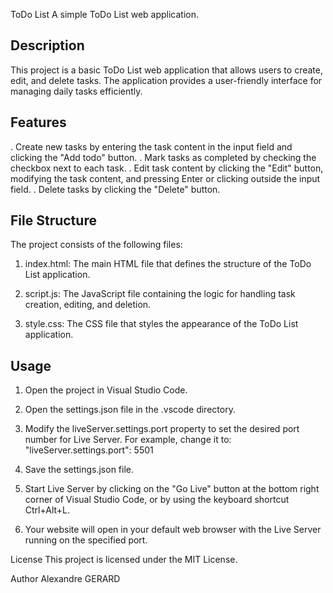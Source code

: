 ToDo List
A simple ToDo List web application.

## Description
This project is a basic ToDo List web application that allows users to create, edit, and delete tasks. The application provides a user-friendly interface for managing daily tasks efficiently.

## Features
. Create new tasks by entering the task content in the input field and clicking the "Add todo" button.
. Mark tasks as completed by checking the checkbox next to each task.
. Edit task content by clicking the "Edit" button, modifying the task content, and pressing Enter or clicking outside the input field.
. Delete tasks by clicking the "Delete" button.

## File Structure
The project consists of the following files:

1. index.html: The main HTML file that defines the structure of the ToDo List application.

2. script.js: The JavaScript file containing the logic for handling task creation, editing, and deletion.

3. style.css: The CSS file that styles the appearance of the ToDo List application.

## Usage
1. Open the project in Visual Studio Code.

2. Open the settings.json file in the .vscode directory.

3. Modify the liveServer.settings.port property to set the desired port number for Live Server. For example, change it to: "liveServer.settings.port": 5501

4. Save the settings.json file.

5. Start Live Server by clicking on the "Go Live" button at the bottom right corner of Visual Studio Code, or by using the keyboard shortcut Ctrl+Alt+L.

6. Your website will open in your default web browser with the Live Server running on the specified port.


License
This project is licensed under the MIT License.

Author
Alexandre GERARD
